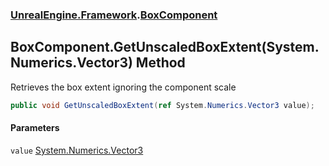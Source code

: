 ### [UnrealEngine.Framework](./UnrealEngine-Framework.md 'UnrealEngine.Framework').[BoxComponent](./BoxComponent.md 'UnrealEngine.Framework.BoxComponent')
## BoxComponent.GetUnscaledBoxExtent(System.Numerics.Vector3) Method
Retrieves the box extent ignoring the component scale  
```csharp
public void GetUnscaledBoxExtent(ref System.Numerics.Vector3 value);
```
#### Parameters
<a name='UnrealEngine-Framework-BoxComponent-GetUnscaledBoxExtent(System-Numerics-Vector3)-value'></a>
`value` [System.Numerics.Vector3](https://docs.microsoft.com/en-us/dotnet/api/System.Numerics.Vector3 'System.Numerics.Vector3')  
  
